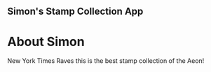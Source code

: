 Simon's Stamp Collection App
---

# About Simon

New York Times Raves this is the best stamp collection of the Aeon!